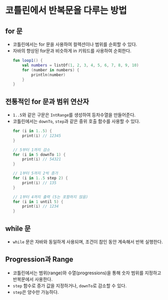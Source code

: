 # 코틀린에서 반복문을 다루는 방법

## for 문
- 코틀린에서는 for 문을 사용하여 컬렉션이나 범위를 순회할 수 있다.
- 자바의 향상된 for문과 비슷하게 in 키워드를 사용하여 순회한다.
    ```kotlin
    fun loop1() {
        val numbers = listOf(1, 2, 3, 4, 5, 6, 7, 8, 9, 10)
        for (number in numbers) {
            println(number)
        }
    }

## 전통적인 for 문과 범위 연산자
- `1..5`와 같은 구문은 `IntRange`를 생성하여 등차수열을 만들어준다.
- 코틀린에서는 `downTo`, `step`과 같은 중위 호출 함수를 사용할 수 있다.
    ```kotlin
    for (i in 1..5) {
        print(i) // 12345
    }

    // 5부터 1까지 감소
    for (i in 5 downTo 1) {
        print(i) // 54321
    }

    // 1부터 5까지 2씩 증가
    for (i in 1..5 step 2) {
        print(i) // 135
    }

    // 1부터 4까지 출력 (5는 포함하지 않음)
    for (i in 1 until 5) {
        print(i) // 1234
    }
    ```
  
## while 문
- `while` 문은 자바와 동일하게 사용되며, 조건이 참인 동안 계속해서 반복 실행한다.

## Progression과 Range
- 코틀린에서는 범위(range)와 수열(progressions)을 통해 숫자 범위를 지정하고 반복문에서 사용한다.
- `step` 함수로 증가 값을 지정하거나, `downTo`로 감소할 수 있다.
- `step`은 양수만 가능하다.